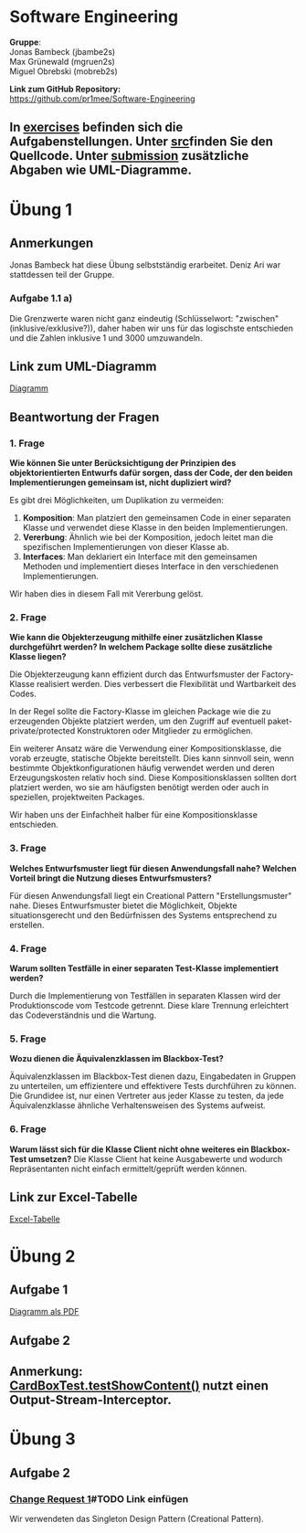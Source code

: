 # Software Engineering
**Gruppe**:\
Jonas Bambeck (jbambe2s)\
Max Grünewald (mgruen2s)\
Miguel Obrebski (mobreb2s)

**Link zum GitHub Repository:**\
https://github.com/pr1mee/Software-Engineering

In [exercises](exercises) befinden sich die Aufgabenstellungen.
Unter [src](src)finden Sie den Quellcode. Unter [submission](submission) zusätzliche Abgaben wie UML-Diagramme.
--------------------
# Übung 1
## Anmerkungen
Jonas Bambeck hat diese Übung selbstständig erarbeitet. Deniz Ari war stattdessen teil der Gruppe.

### Aufgabe 1.1 a)
Die Grenzwerte waren nicht ganz eindeutig (Schlüsselwort: "zwischen" (inklusive/exklusive?)),
daher haben wir uns für das logischste entschieden und die
Zahlen inklusive 1 und 3000 umzuwandeln.
## Link zum UML-Diagramm
[Diagramm](submission/uebung1/UML_class_diagram.pdf)
## Beantwortung der Fragen
### 1. Frage
**Wie können Sie unter Berücksichtigung der Prinzipien des objektorientierten Entwurfs dafür sorgen, dass der Code, der
den beiden Implementierungen gemeinsam ist, nicht dupliziert wird?**

Es gibt drei Möglichkeiten, um Duplikation zu vermeiden:
1. **Komposition**: Man platziert den gemeinsamen Code in einer separaten Klasse und verwendet diese Klasse in den
   beiden Implementierungen.
2. **Vererbung**: Ähnlich wie bei der Komposition, jedoch leitet man die spezifischen Implementierungen von dieser
   Klasse ab.
3. **Interfaces**: Man deklariert ein Interface mit den gemeinsamen Methoden und implementiert dieses Interface in den
   verschiedenen Implementierungen.

Wir haben dies in diesem Fall mit Vererbung gelöst.

### 2. Frage
**Wie kann die Objekterzeugung mithilfe einer zusätzlichen Klasse durchgeführt werden? In welchem Package sollte diese
zusätzliche Klasse liegen?**

Die Objekterzeugung kann effizient durch das Entwurfsmuster der Factory-Klasse realisiert werden. Dies verbessert die
Flexibilität und Wartbarkeit des Codes.

In der Regel sollte die Factory-Klasse im gleichen Package wie die zu erzeugenden Objekte platziert werden, um den
Zugriff auf eventuell paket-private/protected Konstruktoren oder Mitglieder zu ermöglichen.

Ein weiterer Ansatz wäre die Verwendung einer Kompositionsklasse, die vorab erzeugte, statische Objekte bereitstellt.
Dies kann sinnvoll sein, wenn bestimmte Objektkonfigurationen häufig verwendet werden und deren Erzeugungskosten relativ
hoch sind.
Diese Kompositionsklassen sollten dort platziert werden, wo sie am häufigsten benötigt werden oder auch in speziellen,
projektweiten Packages.

Wir haben uns der Einfachheit halber für eine Kompositionsklasse entschieden.

### 3. Frage

**Welches Entwurfsmuster liegt für diesen Anwendungsfall nahe? Welchen Vorteil bringt die Nutzung dieses
Entwurfsmusters?**

Für diesen Anwendungsfall liegt ein Creational Pattern "Erstellungsmuster" nahe. Dieses Entwurfsmuster bietet die
Möglichkeit, Objekte situationsgerecht und den Bedürfnissen des Systems entsprechend zu erstellen.

### 4. Frage

**Warum sollten Testfälle in einer separaten Test-Klasse implementiert werden?**

Durch die Implementierung von Testfällen in separaten Klassen wird der Produktionscode vom Testcode getrennt. Diese
klare Trennung erleichtert das Codeverständnis und die Wartung.

### 5. Frage

**Wozu dienen die Äquivalenzklassen im Blackbox-Test?**

Äquivalenzklassen im Blackbox-Test dienen dazu, Eingabedaten in Gruppen zu unterteilen, um effizientere und effektivere
Tests durchführen zu können. Die Grundidee ist, nur einen Vertreter aus jeder Klasse zu testen, da jede Äquivalenzklasse
ähnliche Verhaltensweisen des Systems aufweist.

### 6. Frage

**Warum lässt sich für die Klasse Client nicht ohne weiteres ein Blackbox-Test umsetzen?**
Die Klasse Client hat keine Ausgabewerte und wodurch Repräsentanten nicht einfach ermittelt/geprüft werden können.
## Link zur Excel-Tabelle
[Excel-Tabelle](submission/uebung1/Excel_TestCase.pdf)

# Übung 2
## Aufgabe 1
[Diagramm als PDF](submission/uebung2/SE1_Ubungsblatt2_Aufgabe1.pdf)

## Aufgabe 2
**Anmerkung:**\
[CardBoxTest.testShowContent()](src/test/java/org/hbrs/se1/ss24/uebung2/test/CardBoxTest.java) nutzt einen Output-Stream-Interceptor.
--------------------------
# Übung 3
## Aufgabe 2
### [Change Request 1]()#TODO Link einfügen
Wir verwendeten das Singleton Design Pattern (Creational Pattern).
